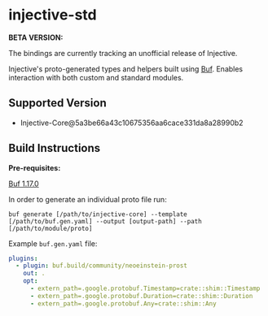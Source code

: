 # injective-std

 **BETA VERSION:**

The bindings are currently tracking an unofficial release of Injective.

Injective's proto-generated types and helpers built using [Buf](https://github.com/bufbuild/buf). Enables interaction with both custom and standard modules.

## Supported Version

* Injective-Core@5a3be66a43c10675356aa6cace331da8a28990b2

## Build Instructions

**Pre-requisites:**

[Buf 1.17.0](https://github.com/bufbuild/buf)

In order to generate an individual proto file run:

```shell
buf generate [/path/to/injective-core] --template [/path/to/buf.gen.yaml] --output [output-path] --path [/path/to/module/proto]
```

Example `buf.gen.yaml` file:

```yaml
plugins:
  - plugin: buf.build/community/neoeinstein-prost
    out: .
    opt:
      - extern_path=.google.protobuf.Timestamp=crate::shim::Timestamp
      - extern_path=.google.protobuf.Duration=crate::shim::Duration
      - extern_path=.google.protobuf.Any=crate::shim::Any
```